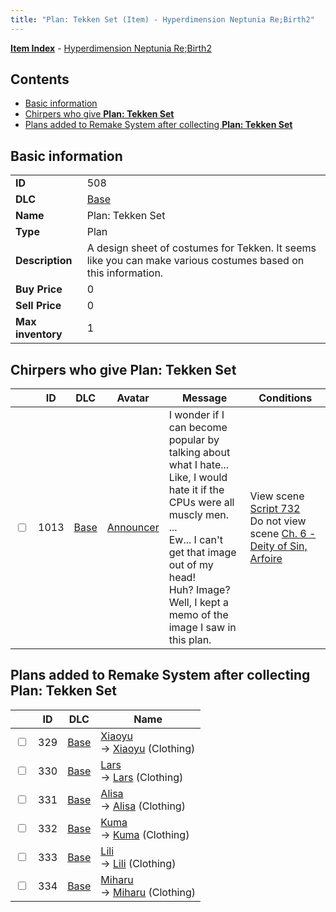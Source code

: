```yaml
---
title: "Plan: Tekken Set (Item) - Hyperdimension Neptunia Re;Birth2"
---
```


[**Item Index**](/neptunia/rb2/item/index.html) - [Hyperdimension Neptunia Re;Birth2](/neptunia/rb2)

## Contents

- [Basic information](#basic-information)
- [Chirpers who give **Plan: Tekken Set**](#chirpers-who-give-plan-tekken-set)
- [Plans added to Remake System after collecting **Plan: Tekken Set**](#plans-added-to-remake-system-after-collecting-plan-tekken-set)

## Basic information

|   |   |
| -- | -- |
| **ID** | 508 |
| **DLC** | [Base](/neptunia/rb2/dlc/0-base.html) |
| **Name** | Plan: Tekken Set |
| **Type** | Plan |
| **Description** | A design sheet of costumes for Tekken. It seems like you can make various costumes based on this information. |
| **Buy Price** | 0 |
| **Sell Price** | 0 |
| **Max inventory** | 1 |

## Chirpers who give **Plan: Tekken Set**

|    | ID | DLC | Avatar | Message | Conditions |
| -- | -- | --- | ------ | ------- | ---------- |
| <input type="checkbox" id="rb2-chirper-event-0-1013" class="trackbox" /> | 1013 | [Base](/neptunia/rb2/dlc/0-base.html) | [Announcer](/neptunia/rb2/avatar/0-142-announcer.html) | I wonder if I can become popular by talking about what I hate...<br />Like, I would hate it if the CPUs were all muscly men.<br />...<br />Ew... I can't get that image out of my head!<br />Huh? Image? Well, I kept a memo of the image I saw in this plan. | View scene [Script 732](/neptunia/rb2/scene/0-732-script-732.html)<br />Do not view scene [Ch. 6 - Deity of Sin, Arfoire](/neptunia/rb2/scene/0-403-ch-6-deity-of-sin-arfoire.html) |

## Plans added to Remake System after collecting **Plan: Tekken Set**

|    | ID | DLC | Name |
| -- | -- | --- | ---- |
| <input type="checkbox" id="rb2-remake-0-329" class="trackbox" /> | 329 | [Base](/neptunia/rb2/dlc/0-base.html) | [Xiaoyu](/neptunia/rb2/remake/0-329-xiaoyu.html)<br />→ [Xiaoyu](/neptunia/rb2/item/0-1992-xiaoyu.html) (Clothing) |
| <input type="checkbox" id="rb2-remake-0-330" class="trackbox" /> | 330 | [Base](/neptunia/rb2/dlc/0-base.html) | [Lars](/neptunia/rb2/remake/0-330-lars.html)<br />→ [Lars](/neptunia/rb2/item/0-1993-lars.html) (Clothing) |
| <input type="checkbox" id="rb2-remake-0-331" class="trackbox" /> | 331 | [Base](/neptunia/rb2/dlc/0-base.html) | [Alisa](/neptunia/rb2/remake/0-331-alisa.html)<br />→ [Alisa](/neptunia/rb2/item/0-1994-alisa.html) (Clothing) |
| <input type="checkbox" id="rb2-remake-0-332" class="trackbox" /> | 332 | [Base](/neptunia/rb2/dlc/0-base.html) | [Kuma](/neptunia/rb2/remake/0-332-kuma.html)<br />→ [Kuma](/neptunia/rb2/item/0-1995-kuma.html) (Clothing) |
| <input type="checkbox" id="rb2-remake-0-333" class="trackbox" /> | 333 | [Base](/neptunia/rb2/dlc/0-base.html) | [Lili](/neptunia/rb2/remake/0-333-lili.html)<br />→ [Lili](/neptunia/rb2/item/0-1996-lili.html) (Clothing) |
| <input type="checkbox" id="rb2-remake-0-334" class="trackbox" /> | 334 | [Base](/neptunia/rb2/dlc/0-base.html) | [Miharu](/neptunia/rb2/remake/0-334-miharu.html)<br />→ [Miharu](/neptunia/rb2/item/0-1997-miharu.html) (Clothing) |
